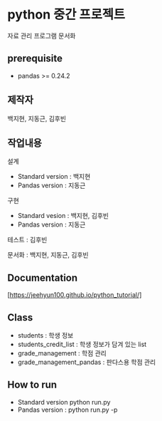# python 중간 프로젝트
자료 관리 프로그램 문서화

## prerequisite
* pandas >=  0.24.2

## 제작자
백지현, 지동근, 김후빈

## 작업내용
설계
 * Standard version : 백지현
 * Pandas version : 지동근

구현
 * Standard vesion : 백지현, 김후빈
 * Pandas version : 지동근

테스트 : 김후빈

문서화 : 백지현, 지동근, 김후빈

## Documentation
[https://jeehyun100.github.io/python_tutorial/]

## Class
* students : 학생 정보
* students_credit_list : 학생 정보가 담겨 있는 list
* grade_management : 학점 관리
* grade_management_pandas : 판다스용 학점 관리

## How to run
* Standard version
    	python run.py
* Pandas version :
    	python run.py -p